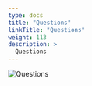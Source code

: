 ```yaml
---
type: docs
title: "Questions"
linkTitle: "Questions"
weight: 113
description: >
  Questions
---
```


![Questions](/images/bootcamp-slides/microservices-bootcamp/Slide113.PNG)
